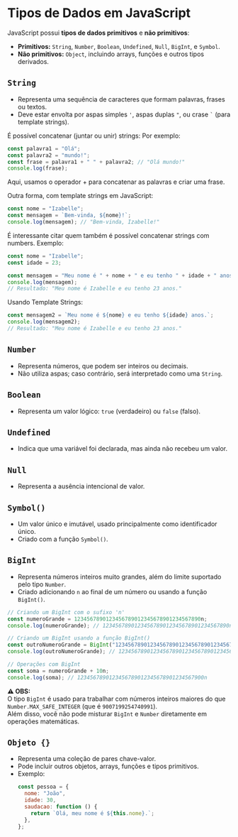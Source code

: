 # **Tipos de Dados em JavaScript**

JavaScript possui **tipos de dados primitivos** e **não primitivos**:

- **Primitivos:** `String`, `Number`, `Boolean`, `Undefined`, `Null`, `BigInt`, e `Symbol`.
- **Não primitivos:** `Object`, incluindo arrays, funções e outros tipos derivados.

## **`String`**

- Representa uma sequência de caracteres que formam palavras, frases ou textos.
- Deve estar envolta por aspas simples `'`, aspas duplas `"`, ou crase `` ` `` (para template strings).

É possível concatenar (juntar ou unir) strings:
Por exemplo:

```javascript
const palavra1 = "Olá";
const palavra2 = "mundo!";
const frase = palavra1 + " " + palavra2; // "Olá mundo!"
console.log(frase);
```

Aqui, usamos o operador + para concatenar as palavras e criar uma frase.

Outra forma, com template strings em JavaScript:

```javascript
const nome = "Izabelle";
const mensagem = `Bem-vinda, ${nome}!`;
console.log(mensagem); // "Bem-vinda, Izabelle!"
```

É interessante citar quem também é possível concatenar strings com numbers. Exemplo:

```javascript
const nome = "Izabelle";
const idade = 23;

const mensagem = "Meu nome é " + nome + " e eu tenho " + idade + " anos.";
console.log(mensagem);
// Resultado: "Meu nome é Izabelle e eu tenho 23 anos."
```

Usando Template Strings:

```javascript
const mensagem2 = `Meu nome é ${nome} e eu tenho ${idade} anos.`;
console.log(mensagem2);
// Resultado: "Meu nome é Izabelle e eu tenho 23 anos."
```

## **`Number`**

- Representa números, que podem ser inteiros ou decimais.
- Não utiliza aspas; caso contrário, será interpretado como uma `String`.

## **`Boolean`**

- Representa um valor lógico: `true` (verdadeiro) ou `false` (falso).

## **`Undefined`**

- Indica que uma variável foi declarada, mas ainda não recebeu um valor.

## **`Null`**

- Representa a ausência intencional de valor.

## **`Symbol()`**

- Um valor único e imutável, usado principalmente como identificador único.
- Criado com a função `Symbol()`.

## **`BigInt`**

- Representa números inteiros muito grandes, além do limite suportado pelo tipo `Number`.
- Criado adicionando `n` ao final de um número ou usando a função `BigInt()`.

```javascript
// Criando um BigInt com o sufixo 'n'
const numeroGrande = 1234567890123456789012345678901234567890n;
console.log(numeroGrande); // 1234567890123456789012345678901234567890n

// Criando um BigInt usando a função BigInt()
const outroNumeroGrande = BigInt("1234567890123456789012345678901234567890");
console.log(outroNumeroGrande); // 1234567890123456789012345678901234567890n

// Operações com BigInt
const soma = numeroGrande + 10n;
console.log(soma); // 1234567890123456789012345678901234567900n
```

**⚠️ OBS:**  
O tipo `BigInt` é usado para trabalhar com números inteiros maiores do que `Number.MAX_SAFE_INTEGER` (que é `9007199254740991`).  
Além disso, você não pode misturar `BigInt` e `Number` diretamente em operações matemáticas.

## **`Objeto {}`**

- Representa uma coleção de pares chave-valor.
- Pode incluir outros objetos, arrays, funções e tipos primitivos.
- Exemplo:
  ```javascript
  const pessoa = {
    nome: "João",
    idade: 30,
    saudacao: function () {
      return `Olá, meu nome é ${this.nome}.`;
    },
  };
  ```
